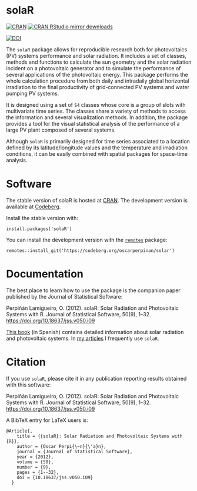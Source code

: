 solaR
=====
[![CRAN](https://www.r-pkg.org/badges/version/solaR)](https://www.r-pkg.org/pkg/solaR)
[![CRAN RStudio mirror downloads](https://cranlogs.r-pkg.org/badges/solaR)](https://www.r-pkg.org/pkg/solaR)

[![DOI](https://upload.wikimedia.org/wikipedia/commons/1/11/DOI_logo.svg)](https://doi.org/10.18637/jss.v050.i09)


The `solaR` package allows for reproducible research both for
photovoltaics (PV) systems performance and solar radiation. It
includes a set of classes, methods and functions to calculate the sun
geometry and the solar radiation incident on a photovoltaic generator
and to simulate the performance of several applications of the
photovoltaic energy. This package performs the whole calculation
procedure from both daily and intradaily global horizontal irradiation
to the final productivity of grid-connected PV systems and water
pumping PV systems.

It is designed using a set of `S4` classes whose core is a group of
slots with multivariate time series. The classes share a variety of
methods to access the information and several visualization
methods. In addition, the package provides a tool for the visual
statistical analysis of the performance of a large PV plant composed
of several systems.

Although `solaR` is primarily designed for time series associated to a
location defined by its latitude/longitude values and the temperature
and irradiation conditions, it can be easily combined with spatial
packages for space-time analysis.

# Software #

The stable version of solaR is hosted at
[CRAN](https://cran.r-project.org/package=solaR). The development
version is available at
[Codeberg](https://codeberg.org/oscarperpinan/solar/).

Install the stable version with:

    install.packages('solaR')

You can install the development version with the [`remotes`](https://github.com/r-lib/remotes) package:

	remotes::install_git('https://codeberg.org/oscarperpinan/solar')

# Documentation #

The best place to learn how to use the package is the companion paper
published by the Journal of Statistical Software:

Perpiñán Lamigueiro, O. (2012). solaR: Solar Radiation and
Photovoltaic Systems with R. Journal of Statistical Software, 50(9),
1–32. https://doi.org/10.18637/jss.v050.i09

[This book](https://blogs.upm.es/oscarperpinan/libros/esf/) (in
Spanish) contains detailed information about solar radiation and
photovoltaic systems. In
[my articles](https://blogs.upm.es/oscarperpinan/articulos/) I frequently use
`solaR`. 

# Citation #

If you use `solaR`, please cite it in any publication reporting
results obtained with this software:

Perpiñán Lamigueiro, O. (2012). solaR: Solar Radiation and
Photovoltaic Systems with R. Journal of Statistical Software, 50(9),
1–32. https://doi.org/10.18637/jss.v050.i09

A BibTeX entry for LaTeX users is:

    @Article{,
        title = {{solaR}: Solar Radiation and Photovoltaic Systems with {R}},
        author = {Oscar Perpi{\~n}{\'a}n},
        journal = {Journal of Statistical Software},
        year = {2012},
        volume = {50},
        number = {9},
        pages = {1--32},
		doi = {10.18637/jss.v050.i09}
      }

